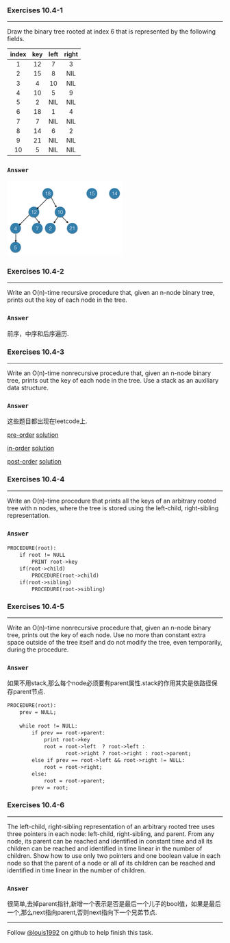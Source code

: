 ### Exercises 10.4-1
***
Draw the binary tree rooted at index 6 that is represented by the following fields.

<table class="table table-bordered table-striped table-compact">
<thead>
<tr>
<th style="text-align: center">index</th>
<th style="text-align: center">key</th>
<th style="text-align: center">left</th>
<th style="text-align: center">right</th>
</tr>
</thead>
<tbody>
<tr>
<td style="text-align: center">1</td>
<td style="text-align: center">12</td>
<td style="text-align: center">7</td>
<td style="text-align: center">3</td>
</tr>
<tr>
<td style="text-align: center">2</td>
<td style="text-align: center">15</td>
<td style="text-align: center">8</td>
<td style="text-align: center">NIL</td>
</tr>
<tr>
<td style="text-align: center">3</td>
<td style="text-align: center">4</td>
<td style="text-align: center">10</td>
<td style="text-align: center">NIL</td>
</tr>
<tr>
<td style="text-align: center">4</td>
<td style="text-align: center">10</td>
<td style="text-align: center">5</td>
<td style="text-align: center">9</td>
</tr>
<tr>
<td style="text-align: center">5</td>
<td style="text-align: center">2</td>
<td style="text-align: center">NIL</td>
<td style="text-align: center">NIL</td>
</tr>
<tr>
<td style="text-align: center">6</td>
<td style="text-align: center">18</td>
<td style="text-align: center">1</td>
<td style="text-align: center">4</td>
</tr>
<tr>
<td style="text-align: center">7</td>
<td style="text-align: center">7</td>
<td style="text-align: center">NIL</td>
<td style="text-align: center">NIL</td>
</tr>
<tr>
<td style="text-align: center">8</td>
<td style="text-align: center">14</td>
<td style="text-align: center">6</td>
<td style="text-align: center">2</td>
</tr>
<tr>
<td style="text-align: center">9</td>
<td style="text-align: center">21</td>
<td style="text-align: center">NIL</td>
<td style="text-align: center">NIL</td>
</tr>
<tr>
<td style="text-align: center">10</td>
<td style="text-align: center">5</td>
<td style="text-align: center">NIL</td>
<td style="text-align: center">NIL</td>
</tr>
</tbody>
</table>


### `Answer`
![](./repo/s4/1.png)



### Exercises 10.4-2
***
Write an O(n)-time recursive procedure that, given an n-node binary tree, prints out the key of each node in the tree.

### `Answer`
前序，中序和后序遍历.

### Exercises 10.4-3
***
Write an O(n)-time nonrecursive procedure that, given an n-node binary tree, prints out the key of each node in the tree. Use a stack as an auxiliary data structure.

### `Answer`

这些题目都出现在leetcode上.

[pre-order](https://leetcode.com/problems/binary-tree-preorder-traversal/) [solution](https://github.com/gzc/leetcode/blob/master/cpp/141-150/Tree%20Preorder%20Traversal.cpp)

[in-order](https://leetcode.com/problems/binary-tree-inorder-traversal/) [solution](https://github.com/gzc/leetcode/blob/master/cpp/091-100/Binary%20Tree%20Inorder%20Traversal.cpp)

[post-order](https://leetcode.com/problems/binary-tree-postorder-traversal/) [solution](https://github.com/gzc/leetcode/blob/master/cpp/141-150/Binary%20Tree%20Postorder%20Traversal.cpp)

### Exercises 10.4-4
***
Write an O(n)-time procedure that prints all the keys of an arbitrary rooted tree with n nodes, where the tree is stored using the left-child, right-sibling representation.


### `Answer`

	PROCEDURE(root):
		if root != NULL
			PRINT root->key
		if(root->child)
			PROCEDURE(root->child)
		if(root->sibling)
			PROCEDURE(root->sibling)



### Exercises 10.4-5
***
Write an O(n)-time nonrecursive procedure that, given an n-node binary tree, prints out the key of each node. Use no more than constant extra space outside of the tree itself and do not modify the tree, even temporarily, during the procedure.

### `Answer`
如果不用stack,那么每个node必须要有parent属性.stack的作用其实是依路径保存parent节点.

	PROCEDURE(root):
    	prev = NULL;

    	while root != NULL:
        	if prev == root->parent:
            	print root->key
            	root = root->left  ? root->left :
                   	   root->right ? root->right : root->parent;
        	else if prev == root->left && root->right != NULL:
            	root = root->right;
        	else:
            	root = root->parent;
            prev = root;
            
### Exercises 10.4-6
***
The left-child, right-sibling representation of an arbitrary rooted tree uses three pointers in each node: left-child, right-sibling, and parent. From any node, its parent can be reached and identified in constant time and all its children can be reached and identified in time linear in the number of children. Show how to use only two pointers and one boolean value in each node so that the parent of a node or all of its children can be reached and identified in time linear in the number of children.

### `Answer`
很简单,去掉parent指针,新增一个表示是否是最后一个儿子的bool值，如果是最后一个,那么next指向parent,否则next指向下一个兄弟节点.


***
Follow [@louis1992](https://github.com/gzc) on github to help finish this task.

